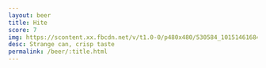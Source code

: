 ```yaml
---
layout: beer
title: Hite
score: 7
img: https://scontent.xx.fbcdn.net/v/t1.0-0/p480x480/530584_10151461684393745_825973740_n.jpg?oh=717d3d0329ae86afd6bf29a876350cf2&oe=586CF3C5
desc: Strange can, crisp taste
permalink: /beer/:title.html
---
```

